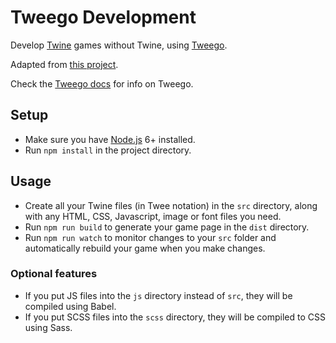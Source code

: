 # Tweego Development
Develop [Twine](https://twinery.org/) games without Twine,
using [Tweego](https://www.motoslave.net/tweego/).

Adapted from [this project](https://github.com/ObstacleCorpse/TweeGo-SugarCube-2-Boilerplate).

Check the [Tweego docs](https://www.motoslave.net/tweego/docs/) for info on Tweego.

## Setup

- Make sure you have [Node.js](https://nodejs.org) 6+ installed.
- Run `npm install` in the project directory.

## Usage

- Create all your Twine files (in Twee notation) in the `src` directory,
  along with any HTML, CSS, Javascript, image or font files you need.
- Run `npm run build` to generate your game page in the `dist` directory.
- Run `npm run watch` to monitor changes to your `src` folder and
  automatically rebuild your game when you make changes.

### Optional features

- If you put JS files into the `js` directory instead of `src`, they will be compiled using Babel.
- If you put SCSS files into the `scss` directory, they will be compiled to CSS using Sass.
